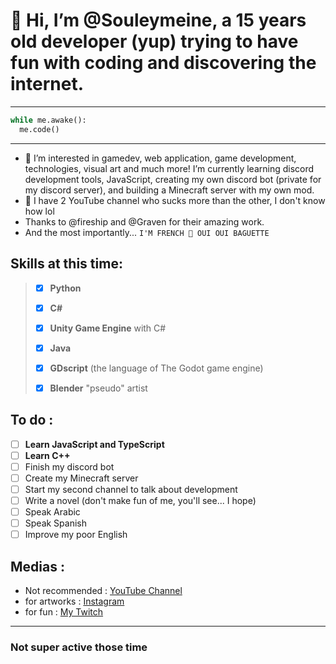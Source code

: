 # 👋 Hi, I’m @Souleymeine, a 15 years old developer (yup) trying to have fun with coding and discovering the internet.

---

```python
while me.awake():
  me.code()
```

---

- 👀 I’m interested in gamedev, web application, game development, technologies, visual art and much more! I’m currently learning discord development tools, JavaScript, creating my own discord bot (private for my discord server), and building a Minecraft server with my own mod.
- 🚽 I have 2 YouTube channel who sucks more than the other, I don't know how lol
- Thanks to @fireship and @Graven for their amazing work.
- And the most importantly... `I'M FRENCH 🥖 OUI OUI BAGUETTE`
## Skills at this time:
>- [x] **Python**
> 
>- [x] **C#**
>
>- [x] **Unity Game Engine** with C#
> 
>- [x] **Java**
> 
>- [x] **GDscript** (the language of The Godot game engine)
>
>- [x] **Blender** "pseudo" artist
## To do :
- [ ] **Learn JavaScript and TypeScript**
- [ ] **Learn C++**
- [ ] Finish my discord bot
- [ ] Create my Minecraft server
- [ ] Start my second channel to talk about development
- [ ] Write a novel (don't make fun of me, you'll see... I hope)
- [ ] Speak Arabic
- [ ] Speak Spanish
- [ ] Improve my poor English
## Medias :
- Not recommended : [YouTube Channel](https://www.youtube.com/channel/UCagxdKtjEFoK984fXYpZsvw "To avoid")
- for artworks : [Instagram](https://www.instagram.com/souleymeine_/ "for art")
- for fun : [My Twitch](https://www.twitch.tv/souleymeine)

---

### **Not super active those time**

<!---
Souleymeine/Souleymeine is a ✨ special ✨ repository because its `README.md` (this file) appears on your GitHub profile.
You can click the Preview link to take a look at your changes.
--->
